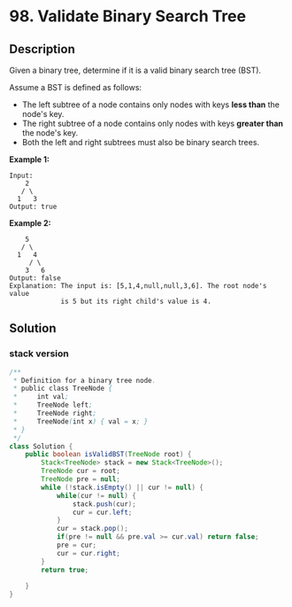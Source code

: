 # 98. Validate Binary Search Tree

## Description

Given a binary tree, determine if it is a valid binary search tree (BST).

Assume a BST is defined as follows:

- The left subtree of a node contains only nodes with keys **less than** the node's key.
- The right subtree of a node contains only nodes with keys **greater than** the node's key.
- Both the left and right subtrees must also be binary search trees.

**Example 1:**

```
Input:
    2
   / \
  1   3
Output: true
```

**Example 2:**

```
    5
   / \
  1   4
     / \
    3   6
Output: false
Explanation: The input is: [5,1,4,null,null,3,6]. The root node's value
             is 5 but its right child's value is 4.
```

## Solution

### stack version

```java
/**
 * Definition for a binary tree node.
 * public class TreeNode {
 *     int val;
 *     TreeNode left;
 *     TreeNode right;
 *     TreeNode(int x) { val = x; }
 * }
 */
class Solution {
    public boolean isValidBST(TreeNode root) {
        Stack<TreeNode> stack = new Stack<TreeNode>();
        TreeNode cur = root;
        TreeNode pre = null;
        while (!stack.isEmpty() || cur != null) {
            while(cur != null) {
                stack.push(cur);
                cur = cur.left;
            }
            cur = stack.pop();
            if(pre != null && pre.val >= cur.val) return false; 
            pre = cur;
            cur = cur.right;
        }
        return true;
        
    }
}
```

